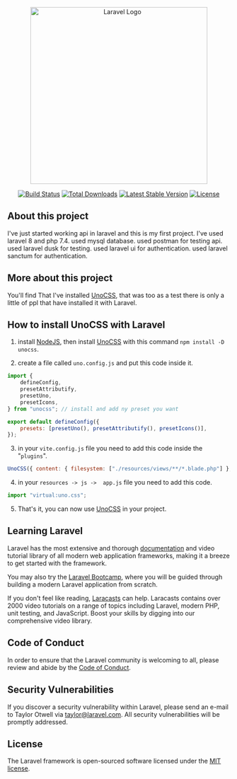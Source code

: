 <p align="center"><a href="https://laravel.com" target="_blank"><img src="https://raw.githubusercontent.com/laravel/art/master/logo-lockup/5%20SVG/2%20CMYK/1%20Full%20Color/laravel-logolockup-cmyk-red.svg" width="400" alt="Laravel Logo"></a></p>

<p align="center">
<a href="https://github.com/laravel/framework/actions"><img src="https://github.com/laravel/framework/workflows/tests/badge.svg" alt="Build Status"></a>
<a href="https://packagist.org/packages/laravel/framework"><img src="https://img.shields.io/packagist/dt/laravel/framework" alt="Total Downloads"></a>
<a href="https://packagist.org/packages/laravel/framework"><img src="https://img.shields.io/packagist/v/laravel/framework" alt="Latest Stable Version"></a>
<a href="https://packagist.org/packages/laravel/framework"><img src="https://img.shields.io/packagist/l/laravel/framework" alt="License"></a>
</p>

## About this project

I've just started working api in laravel and this is my first project. I've used laravel 8 and php 7.4. used mysql database. used postman for testing api. used laravel dusk for testing. used laravel ui for authentication. used laravel sanctum for authentication.

## More about this project

You'll find That I've installed [UnoCSS](https://unocss.dev), that was too as a test there is only a little of ppl that have installed it with Laravel.

## How to install UnoCSS with Laravel

1. install [NodeJS](https://nodejs.org/en/), then install [UnoCSS](https://unocss.dev) with this command `npm install -D unocss`.

2. create a file called `uno.config.js` and put this code inside it.

```js
import {
    defineConfig,
    presetAttributify,
    presetUno,
    presetIcons,
} from "unocss"; // install and add ny preset you want

export default defineConfig({
    presets: [presetUno(), presetAttributify(), presetIcons()],
});
```

3. in your `vite.config.js` file you need to add this code inside the "`plugins`".

```js
UnoCSS({ content: { filesystem: ["./resources/views/**/*.blade.php"] },}),
```

4. in your `resources -> js ->  app.js` file you need to add this code.

```js
import "virtual:uno.css";
```

5. That's it, you can now use [UnoCSS](https://unocss.dev) in your project.

## Learning Laravel

Laravel has the most extensive and thorough [documentation](https://laravel.com/docs) and video tutorial library of all modern web application frameworks, making it a breeze to get started with the framework.

You may also try the [Laravel Bootcamp](https://bootcamp.laravel.com), where you will be guided through building a modern Laravel application from scratch.

If you don't feel like reading, [Laracasts](https://laracasts.com) can help. Laracasts contains over 2000 video tutorials on a range of topics including Laravel, modern PHP, unit testing, and JavaScript. Boost your skills by digging into our comprehensive video library.

## Code of Conduct

In order to ensure that the Laravel community is welcoming to all, please review and abide by the [Code of Conduct](https://laravel.com/docs/contributions#code-of-conduct).

## Security Vulnerabilities

If you discover a security vulnerability within Laravel, please send an e-mail to Taylor Otwell via [taylor@laravel.com](mailto:taylor@laravel.com). All security vulnerabilities will be promptly addressed.

## License

The Laravel framework is open-sourced software licensed under the [MIT license](https://opensource.org/licenses/MIT).
